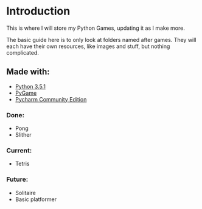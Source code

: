 # Introduction
This is where I will store my Python Games, updating it as I make more.

The basic guide here is to only look at folders named after games. They will each have their own resources, like images
and stuff, but nothing complicated.

## Made with:
* [Python 3.5.1](https://www.python.org/downloads/)
* [PyGame](http://pygame.org/download.shtml)
* [Pycharm Community Edition](https://www.jetbrains.com/pycharm/download/#section=windows)


### Done:
* Pong
* Slither
### Current:
* Tetris
### Future:
* Solitaire
* Basic platformer
